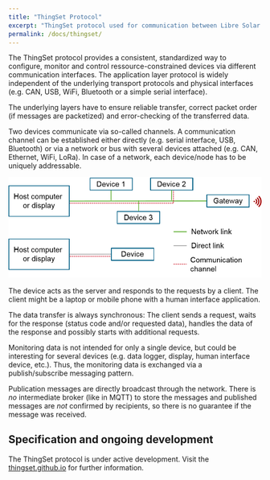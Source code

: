 ```yaml
---
title: "ThingSet Protocol"
excerpt: "ThingSet protocol used for communication between Libre Solar components"
permalink: /docs/thingset/
---
```


The ThingSet protocol provides a consistent, standardized way to configure, monitor and control ressource-constrained devices via different communication interfaces. The application layer protocol is widely independent of the underlying transport protocols and physical interfaces (e.g. CAN, USB, WiFi, Bluetooth or a simple serial interface).

The underlying layers have to ensure reliable transfer, correct packet order (if messages are packetized) and error-checking of the transferred data.

Two devices communicate via so-called channels. A communication channel can be established either directly (e.g. serial interface, USB, Bluetooth) or via a network or bus with several devices attached (e.g. CAN, Ethernet, WiFi, LoRa). In case of a network, each device/node has to be uniquely addressable.

![Communication Channels](/images/communication_channels.png)

The device acts as the server and responds to the requests by a client. The client might be a laptop or mobile phone with a human interface application.

The data transfer is always synchronous: The client sends a request, waits for the response (status code and/or requested data), handles the data of the response and possibly starts with additional requests.

Monitoring data is not intended for only a single device, but could be interesting for several devices (e.g. data logger, display, human interface device, etc.). Thus, the monitoring data is exchanged via a publish/subscribe messaging pattern.

Publication messages are directly broadcast through the network. There is *no* intermediate broker (like in MQTT) to store the messages and published messages are *not* confirmed by recipients, so there is no guarantee if the message was received.

## Specification and ongoing development

The ThingSet protocol is under active development. Visit the [thingset.github.io](https://thingset.github.io) for further information.
